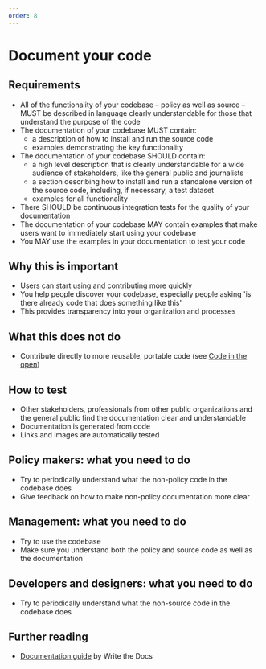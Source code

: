 ```yaml
---
order: 8
---
```

# Document your code

## Requirements

* All of the functionality of your codebase – policy as well as source – MUST be described in language clearly understandable for those that understand the purpose of the code
* The documentation of your codebase MUST contain:
  * a description of how to install and run the source code
  * examples demonstrating the key functionality
* The documentation of your codebase SHOULD contain:
  * a high level description that is clearly understandable for a wide audience of stakeholders, like the general public and journalists
  * a section describing how to install and run a standalone version of the source code, including, if necessary, a test dataset
  * examples for all functionality
* There SHOULD be continuous integration tests for the quality of your documentation
* The documentation of your codebase MAY contain examples that make users want to immediately start using your codebase
* You MAY use the examples in your documentation to test your code

## Why this is important

* Users can start using and contributing more quickly
* You help people discover your codebase, especially people asking 'is there already code that does something like this'
* This provides transparency into your organization and processes

## What this does not do

* Contribute directly to more reusable, portable code (see [Code in the open](code-in-the-open.md))

## How to test

* Other stakeholders, professionals from other public organizations and the general public find the documentation clear and understandable
* Documentation is generated from code
* Links and images are automatically tested

## Policy makers: what you need to do

* Try to periodically understand what the non-policy code in the codebase does
* Give feedback on how to make non-policy documentation more clear

## Management: what you need to do

* Try to use the codebase
* Make sure you understand both the policy and source code as well as the documentation

## Developers and designers: what you need to do

* Try to periodically understand what the non-source code in the codebase does

## Further reading

* [Documentation guide](https://www.writethedocs.org/guide/) by Write the Docs
